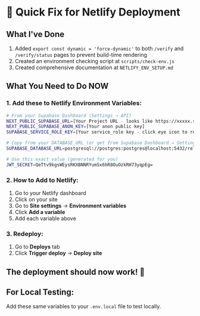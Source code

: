 # 🚨 Quick Fix for Netlify Deployment

## What I've Done
1. Added `export const dynamic = 'force-dynamic'` to both `/verify` and `/verify/status` pages to prevent build-time rendering
2. Created an environment checking script at `scripts/check-env.js`
3. Created comprehensive documentation at `NETLIFY_ENV_SETUP.md`

## What You Need to Do NOW

### 1. Add these to Netlify Environment Variables:

```bash
# From your Supabase Dashboard (Settings → API)
NEXT_PUBLIC_SUPABASE_URL=[Your Project URL - looks like https://xxxxx.supabase.co]
NEXT_PUBLIC_SUPABASE_ANON_KEY=[Your anon public key]
SUPABASE_SERVICE_ROLE_KEY=[Your service_role key - click eye icon to reveal]

# Copy from your DATABASE_URL (or get from Supabase Dashboard → Settings → Database)
SUPABASE_DATABASE_URL=postgresql://postgres:postgres@localhost:5432/reloop_dev

# Use this exact value (generated for you)
JWT_SECRET=QeTtv9kgsWEysRKXBNNRYumSx6hR8OuOzkRH73yqpEg=
```

### 2. How to Add to Netlify:
1. Go to your Netlify dashboard
2. Click on your site
3. Go to **Site settings** → **Environment variables**
4. Click **Add a variable**
5. Add each variable above

### 3. Redeploy:
1. Go to **Deploys** tab
2. Click **Trigger deploy** → **Deploy site**

## The deployment should now work! 🎉

## For Local Testing:
Add these same variables to your `.env.local` file to test locally.
